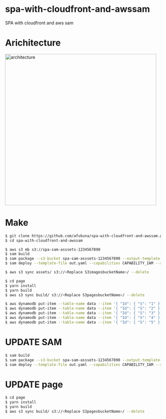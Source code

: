 # spa-with-cloudfront-and-awssam
SPA with cloudfront and aws sam

# Arichitecture
<img width="489" alt="architecture" src="https://user-images.githubusercontent.com/8767514/153780350-3b61607e-016a-4ea1-891f-c5fa2e84e1b1.png">

# Make
```bash
$ git clone https://github.com/afukuna/spa-with-cloudfront-and-awssam.git
$ cd spa-with-cloudfront-and-awssam
```
```bash
$ aws s3 mb s3://spa-sam-asssets-1234567890
$ sam build
$ sam package --s3-bucket spa-sam-asssets-1234567890 --output-template-file out.yaml
$ sam deploy --template-file out.yaml --capabilities CAPABILITY_IAM --stack-name spa-sam
```
```bash
$ aws s3 sync assets/ s3://<Replace S3imagesbucketName>/ --delete
```
```bash
$ cd page
$ yarn install
$ yarn build
$ aws s3 sync build/ s3://<Replace S3pagesbucketName>/ --delete
```
```bash
$ aws dynamodb put-item --table-name data --item '{ "Id": { "S": "1" }, "Image": { "S": "/images/noimage-256.png" }, "Name": { "S": "Name" }, "Detail": { "S": "Detail" }}'
$ aws dynamodb put-item --table-name data --item '{ "Id": { "S": "2" }, "Image": { "S": "/images/noimage-256.png" }, "Name": { "S": "Name" }, "Detail": { "S": "Detail" }}'
$ aws dynamodb put-item --table-name data --item '{ "Id": { "S": "3" }, "Image": { "S": "/images/noimage-256.png" }, "Name": { "S": "Name" }, "Detail": { "S": "Detail" }}'
$ aws dynamodb put-item --table-name data --item '{ "Id": { "S": "4" }, "Image": { "S": "/images/noimage-256.png" }, "Name": { "S": "Name" }, "Detail": { "S": "Detail" }}'
$ aws dynamodb put-item --table-name data --item '{ "Id": { "S": "5" }, "Image": { "S": "/images/noimage-256.png" }, "Name": { "S": "Name" }, "Detail": { "S": "Detail" }}'
```

# UPDATE SAM
```bash
$ sam build
$ sam package --s3-bucket spa-sam-asssets-1234567890 --output-template-file out.yaml
$ sam deploy --template-file out.yaml --capabilities CAPABILITY_IAM --stack-name spa-sam
```

# UPDATE page
```bash
$ cd page
$ yarn install
$ yarn build
$ aws s3 sync build/ s3://<Replace S3pagesbucketName>/ --delete
```